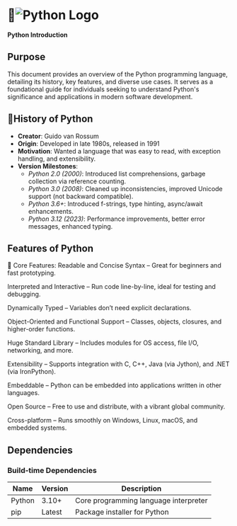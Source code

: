 # 🐍![Python Logo](https://www.python.org/static/community_logos/python-logo.png)
**Python Introduction**
## Purpose
This document provides an overview of the Python programming language, detailing its history, key features, and diverse use cases. It serves as a foundational guide for individuals seeking to understand Python's significance and applications in modern software development.​

## 📜**History of Python**

- **Creator**: Guido van Rossum  
- **Origin**: Developed in late 1980s, released in 1991  
- **Motivation**: Wanted a language that was easy to read, with exception handling, and extensibility.  
- **Version Milestones**:
  - *Python 2.0 (2000)*: Introduced list comprehensions, garbage collection via reference counting.  
  - *Python 3.0 (2008)*: Cleaned up inconsistencies, improved Unicode support (not backward compatible).  
  - *Python 3.6+*: Introduced f-strings, type hinting, async/await enhancements.  
  - *Python 3.12 (2023)*: Performance improvements, better error messages, enhanced typing.

## **Features of Python**

📌 Core Features:
Readable and Concise Syntax – Great for beginners and fast prototyping.

Interpreted and Interactive – Run code line-by-line, ideal for testing and debugging.

Dynamically Typed – Variables don’t need explicit declarations.

Object-Oriented and Functional Support – Classes, objects, closures, and higher-order functions.

Huge Standard Library – Includes modules for OS access, file I/O, networking, and more.

Extensibility – Supports integration with C, C++, Java (via Jython), and .NET (via IronPython).

Embeddable – Python can be embedded into applications written in other languages.

Open Source – Free to use and distribute, with a vibrant global community.

Cross-platform – Runs smoothly on Windows, Linux, macOS, and embedded systems.



## Dependencies
### Build-time Dependencies

| Name   | Version | Description                          |
|--------|---------|--------------------------------------|
| Python | 3.10+   | Core programming language interpreter |
| pip    | Latest  | Package installer for Python          |




